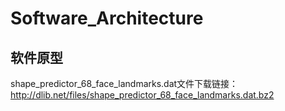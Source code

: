 # Software_Architecture

## 软件原型

shape_predictor_68_face_landmarks.dat文件下载链接：
http://dlib.net/files/shape_predictor_68_face_landmarks.dat.bz2
